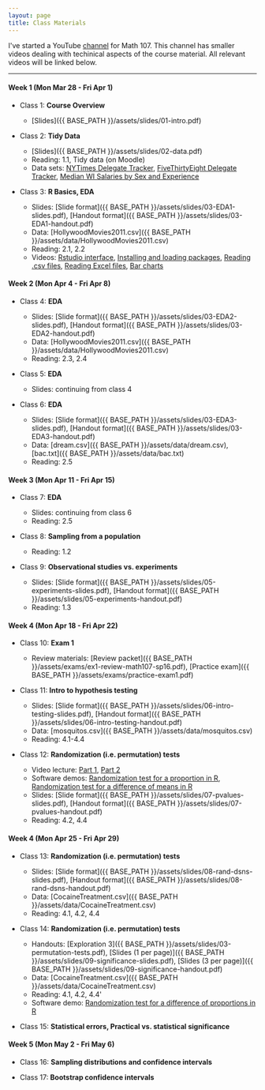 ```yaml
---
layout: page
title: Class Materials
---
```


I've started a YouTube [channel](https://www.youtube.com/channel/UCCKXyZFxsGG5Tfdj3uwHo5g/videos) for Math 107. This channel has smaller videos dealing with techinical aspects of the course material. All relevant videos will be linked below.

---

#### Week 1 (Mon Mar 28 - Fri Apr 1)

- Class 1: **Course Overview**
    - [Slides]({{ BASE_PATH }}/assets/slides/01-intro.pdf)

- Class 2: **Tidy Data**
	- [Slides]({{ BASE_PATH }}/assets/slides/02-data.pdf)
	- Reading: 1.1, Tidy data (on Moodle)
	- Data sets: [NYTimes Delegate Tracker](http://www.nytimes.com/interactive/2016/us/elections/primary-calendar-and-results.html), [FiveThirtyEight Delegate Tracker](http://projects.fivethirtyeight.com/election-2016/delegate-targets/), [Median WI Salaries by Sex and Experience](https://github.com/math107-LU/materials2016/blob/master/data/B20017_5_32.xls?raw=true)
	
- Class 3: **R Basics, EDA**
  - Slides: [Slide format]({{ BASE_PATH }}/assets/slides/03-EDA1-slides.pdf), [Handout format]({{ BASE_PATH }}/assets/slides/03-EDA1-handout.pdf)
  - Data: [HollywoodMovies2011.csv]({{ BASE_PATH }}/assets/data/HollywoodMovies2011.csv)
  - Reading: 2.1, 2.2
  - Videos: [Rstudio interface](https://youtu.be/5p04znmmgQ8), [Installing and loading packages](https://youtu.be/CtOSryChcGg), [Reading .csv files](https://youtu.be/ouGBcX41J2c), [Reading Excel files](https://youtu.be/SGnM3jUUkZI), [Bar charts](https://youtu.be/030gs_nF5ss)


#### Week 2 (Mon Apr 4 - Fri Apr 8)

- Class 4: **EDA**
  - Slides: [Slide format]({{ BASE_PATH }}/assets/slides/03-EDA2-slides.pdf), [Handout format]({{ BASE_PATH }}/assets/slides/03-EDA2-handout.pdf)
  - Data: [HollywoodMovies2011.csv]({{ BASE_PATH }}/assets/data/HollywoodMovies2011.csv)
  - Reading: 2.3, 2.4

- Class 5: **EDA**
  - Slides: continuing from class 4

- Class 6: **EDA**
  - Slides: [Slide format]({{ BASE_PATH }}/assets/slides/03-EDA3-slides.pdf), [Handout format]({{ BASE_PATH }}/assets/slides/03-EDA3-handout.pdf)
  - Data: [dream.csv]({{ BASE_PATH }}/assets/data/dream.csv), [bac.txt]({{ BASE_PATH }}/assets/data/bac.txt)
  - Reading: 2.5


#### Week 3 (Mon Apr 11 - Fri Apr 15)

- Class 7: **EDA**
  - Slides: continuing from class 6
  - Reading: 2.5
  
- Class 8: **Sampling from a population**
  - Reading: 1.2

- Class 9: **Observational studies vs. experiments**
  - Slides: [Slide format]({{ BASE_PATH }}/assets/slides/05-experiments-slides.pdf), [Handout format]({{ BASE_PATH }}/assets/slides/05-experiments-handout.pdf)
  - Reading: 1.3

#### Week 4 (Mon Apr 18 - Fri Apr 22)

- Class 10: **Exam 1**
  - Review materials: [Review packet]({{ BASE_PATH }}/assets/exams/ex1-review-math107-sp16.pdf), [Practice exam]({{ BASE_PATH }}/assets/exams/practice-exam1.pdf)

- Class 11: **Intro to hypothesis testing**
  - Slides: [Slide format]({{ BASE_PATH }}/assets/slides/06-intro-testing-slides.pdf), [Handout format]({{ BASE_PATH }}/assets/slides/06-intro-testing-handout.pdf)
  - Data: [mosquitos.csv]({{ BASE_PATH }}/assets/data/mosquitos.csv)
  - Reading: 4.1-4.4

- Class 12: **Randomization (i.e. permutation) tests**
  - Video lecture: [Part 1](https://video.lawrence.edu/Watch/Sa84Wcz6), [Part 2](https://video.lawrence.edu/Watch/Xk6x2EYb)
  - Software demos: [Randomization test for a proportion in R](https://youtu.be/dixUdOBpMqc), [Randomization test for a difference of means in R](https://youtu.be/nq3zC4dt6gc)
  - Slides: [Slide format]({{ BASE_PATH }}/assets/slides/07-pvalues-slides.pdf), [Handout format]({{ BASE_PATH }}/assets/slides/07-pvalues-handout.pdf)
  - Reading: 4.2, 4.4

#### Week 4 (Mon Apr 25 - Fri Apr 29)

- Class 13: **Randomization (i.e. permutation) tests**
  - Slides: [Slide format]({{ BASE_PATH }}/assets/slides/08-rand-dsns-slides.pdf), [Handout format]({{ BASE_PATH }}/assets/slides/08-rand-dsns-handout.pdf)
  - Data: [CocaineTreatment.csv]({{ BASE_PATH }}/assets/data/CocaineTreatment.csv)
  - Reading: 4.1, 4.2, 4.4

- Class 14: **Randomization (i.e. permutation) tests**
  - Handouts: [Exploration 3]({{ BASE_PATH }}/assets/slides/03-permutation-tests.pdf), [Slides (1 per page)]({{ BASE_PATH }}/assets/slides/09-significance-slides.pdf), [Slides (3 per page)]({{ BASE_PATH }}/assets/slides/09-significance-handout.pdf)
  - Data: [CocaineTreatment.csv]({{ BASE_PATH }}/assets/data/CocaineTreatment.csv)
  - Reading: 4.1, 4.2, 4.4'
  - Software demo: [Randomization test for a difference of proportions in R](https://youtu.be/VxE-Biv1kB8)

- Class 15: **Statistical errors, Practical vs. statistical significance**


#### Week 5 (Mon May 2 - Fri May 6)
- Class 16: **Sampling distributions and confidence intervals**

- Class 17: **Bootstrap confidence intervals**

